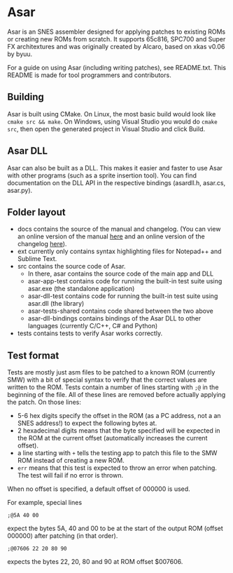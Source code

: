 # Asar

Asar is an SNES assembler designed for applying patches to existing ROMs or creating new ROMs from scratch. It supports 65c816, SPC700 and Super FX architextures and was originally created by Alcaro, based on xkas v0.06 by byuu.

For a guide on using Asar (including writing patches), see README.txt. This README is made for tool programmers and contributors.

## Building

Asar is built using CMake. On Linux, the most basic build would look like `cmake src && make`. On Windows, using Visual Studio you would do `cmake src`, then open the generated project in Visual Studio and click Build.

## Asar DLL

Asar can also be built as a DLL. This makes it easier and faster to use Asar with other programs (such as a sprite insertion tool). You can find documentation on the DLL API in the respective bindings (asardll.h, asar.cs, asar.py).

## Folder layout

* docs contains the source of the manual and changelog.
  (You can view an online version of the manual [here](https://rpghacker.github.io/asar/manual/) and an online version of the changelog [here](https://rpghacker.github.io/asar/changelog/)).
* ext currently only contains syntax highlighting files for Notepad++ and Sublime Text.
* src contains the source code of Asar.
  * In there, asar contains the source code of the main app and DLL
  * asar-app-test contains code for running the built-in test suite using asar.exe (the standalone application)
  * asar-dll-test contains code for running the built-in test suite using asar.dll (the library)
  * asar-tests-shared contains code shared between the two above
  * asar-dll-bindings contains bindings of the Asar DLL to other languages (currently C/C++, C# and Python)
* tests contains tests to verify Asar works correctly.

## Test format

Tests are mostly just asm files to be patched to a known ROM (currently SMW) with a bit of special syntax to verify that the correct values are written to the ROM. Tests contain a number of lines starting with `;@` in the beginning of the file. All of these lines are removed before actually applying the patch. On those lines:

* 5-6 hex digits specify the offset in the ROM (as a PC address, not a an SNES address!) to expect the following bytes at.
* 2 hexadecimal digits means that the byte specified will be expected in the ROM at the current offset (automatically increases the current offset).
* a line starting with `+` tells the testing app to patch this file to the SMW ROM instead of creating a new ROM.
* `err` means that this test is expected to throw an error when patching. The test will fail if no error is thrown.

When no offset is specified, a default offset of 000000 is used.

For example, special lines
```
;@5A 40 00
```
expect the bytes 5A, 40 and 00 to be at the start of the output ROM (offset 000000) after patching (in that order).

```
;@07606 22 20 80 90
```
expects the bytes 22, 20, 80 and 90 at ROM offset $007606.
